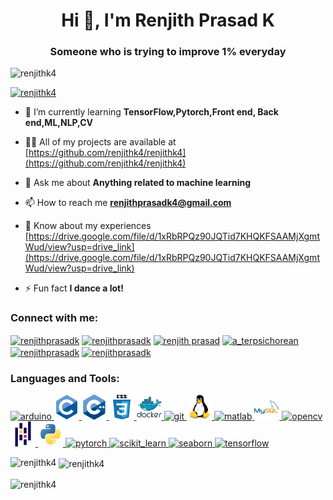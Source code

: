 <h1 align="center">Hi 👋, I'm Renjith Prasad K</h1>
<h3 align="center">Someone who is trying to improve 1% everyday</h3>

<p align="left"> <img src="https://komarev.com/ghpvc/?username=renjithk4&label=Profile%20views&color=0e75b6&style=flat" alt="renjithk4" /> </p>

<p align="left"> <a href="https://github.com/ryo-ma/github-profile-trophy"><img src="https://github-profile-trophy.vercel.app/?username=renjithk4" alt="renjithk4" /></a> </p>

- 🌱 I’m currently learning **TensorFlow,Pytorch,Front end, Back end,ML,NLP,CV**

- 👨‍💻 All of my projects are available at [https://github.com/renjithk4/renjithk4](https://github.com/renjithk4/renjithk4)

- 💬 Ask me about **Anything related to machine learning**

- 📫 How to reach me **renjithprasadk4@gmail.com**

- 📄 Know about my experiences [https://drive.google.com/file/d/1xRbRPQz90JQTid7KHQKFSAAMjXgmtWud/view?usp=drive_link](https://drive.google.com/file/d/1xRbRPQz90JQTid7KHQKFSAAMjXgmtWud/view?usp=drive_link)

- ⚡ Fun fact **I dance a lot!**

<h3 align="left">Connect with me:</h3>
<p align="left">
<a href="https://linkedin.com/in/renjithprasadk" target="blank"><img align="center" src="https://raw.githubusercontent.com/rahuldkjain/github-profile-readme-generator/master/src/images/icons/Social/linked-in-alt.svg" alt="renjithprasadk" height="30" width="40" /></a>
<a href="https://kaggle.com/renjithprasadk" target="blank"><img align="center" src="https://raw.githubusercontent.com/rahuldkjain/github-profile-readme-generator/master/src/images/icons/Social/kaggle.svg" alt="renjithprasadk" height="30" width="40" /></a>
<a href="https://fb.com/renjith prasad" target="blank"><img align="center" src="https://raw.githubusercontent.com/rahuldkjain/github-profile-readme-generator/master/src/images/icons/Social/facebook.svg" alt="renjith prasad" height="30" width="40" /></a>
<a href="https://instagram.com/a_terpsichorean" target="blank"><img align="center" src="https://raw.githubusercontent.com/rahuldkjain/github-profile-readme-generator/master/src/images/icons/Social/instagram.svg" alt="a_terpsichorean" height="30" width="40" /></a>
<a href="https://www.hackerrank.com/renjithprasadk" target="blank"><img align="center" src="https://raw.githubusercontent.com/rahuldkjain/github-profile-readme-generator/master/src/images/icons/Social/hackerrank.svg" alt="renjithprasadk" height="30" width="40" /></a>
<a href="https://www.leetcode.com/renjithprasadk" target="blank"><img align="center" src="https://raw.githubusercontent.com/rahuldkjain/github-profile-readme-generator/master/src/images/icons/Social/leet-code.svg" alt="renjithprasadk" height="30" width="40" /></a>
</p>

<h3 align="left">Languages and Tools:</h3>
<p align="left"> <a href="https://www.arduino.cc/" target="_blank" rel="noreferrer"> <img src="https://cdn.worldvectorlogo.com/logos/arduino-1.svg" alt="arduino" width="40" height="40"/> </a> <a href="https://www.cprogramming.com/" target="_blank" rel="noreferrer"> <img src="https://raw.githubusercontent.com/devicons/devicon/master/icons/c/c-original.svg" alt="c" width="40" height="40"/> </a> <a href="https://www.w3schools.com/cpp/" target="_blank" rel="noreferrer"> <img src="https://raw.githubusercontent.com/devicons/devicon/master/icons/cplusplus/cplusplus-original.svg" alt="cplusplus" width="40" height="40"/> </a> <a href="https://www.w3schools.com/css/" target="_blank" rel="noreferrer"> <img src="https://raw.githubusercontent.com/devicons/devicon/master/icons/css3/css3-original-wordmark.svg" alt="css3" width="40" height="40"/> </a> <a href="https://www.docker.com/" target="_blank" rel="noreferrer"> <img src="https://raw.githubusercontent.com/devicons/devicon/master/icons/docker/docker-original-wordmark.svg" alt="docker" width="40" height="40"/> </a> <a href="https://git-scm.com/" target="_blank" rel="noreferrer"> <img src="https://www.vectorlogo.zone/logos/git-scm/git-scm-icon.svg" alt="git" width="40" height="40"/> </a> <a href="https://www.linux.org/" target="_blank" rel="noreferrer"> <img src="https://raw.githubusercontent.com/devicons/devicon/master/icons/linux/linux-original.svg" alt="linux" width="40" height="40"/> </a> <a href="https://www.mathworks.com/" target="_blank" rel="noreferrer"> <img src="https://upload.wikimedia.org/wikipedia/commons/2/21/Matlab_Logo.png" alt="matlab" width="40" height="40"/> </a> <a href="https://www.mysql.com/" target="_blank" rel="noreferrer"> <img src="https://raw.githubusercontent.com/devicons/devicon/master/icons/mysql/mysql-original-wordmark.svg" alt="mysql" width="40" height="40"/> </a> <a href="https://opencv.org/" target="_blank" rel="noreferrer"> <img src="https://www.vectorlogo.zone/logos/opencv/opencv-icon.svg" alt="opencv" width="40" height="40"/> </a> <a href="https://pandas.pydata.org/" target="_blank" rel="noreferrer"> <img src="https://raw.githubusercontent.com/devicons/devicon/2ae2a900d2f041da66e950e4d48052658d850630/icons/pandas/pandas-original.svg" alt="pandas" width="40" height="40"/> </a> <a href="https://www.python.org" target="_blank" rel="noreferrer"> <img src="https://raw.githubusercontent.com/devicons/devicon/master/icons/python/python-original.svg" alt="python" width="40" height="40"/> </a> <a href="https://pytorch.org/" target="_blank" rel="noreferrer"> <img src="https://www.vectorlogo.zone/logos/pytorch/pytorch-icon.svg" alt="pytorch" width="40" height="40"/> </a> <a href="https://scikit-learn.org/" target="_blank" rel="noreferrer"> <img src="https://upload.wikimedia.org/wikipedia/commons/0/05/Scikit_learn_logo_small.svg" alt="scikit_learn" width="40" height="40"/> </a> <a href="https://seaborn.pydata.org/" target="_blank" rel="noreferrer"> <img src="https://seaborn.pydata.org/_images/logo-mark-lightbg.svg" alt="seaborn" width="40" height="40"/> </a> <a href="https://www.tensorflow.org" target="_blank" rel="noreferrer"> <img src="https://www.vectorlogo.zone/logos/tensorflow/tensorflow-icon.svg" alt="tensorflow" width="40" height="40"/> </a> </p>

<p><img align="left" src="https://github-readme-stats.vercel.app/api/top-langs?username=renjithk4&show_icons=true&locale=en&layout=compact" alt="renjithk4" /></p>

<p>&nbsp;<img align="center" src="https://github-readme-stats.vercel.app/api?username=renjithk4&show_icons=true&locale=en" alt="renjithk4" /></p>

<p><img align="center" src="https://github-readme-streak-stats.herokuapp.com/?user=renjithk4&" alt="renjithk4" /></p>

